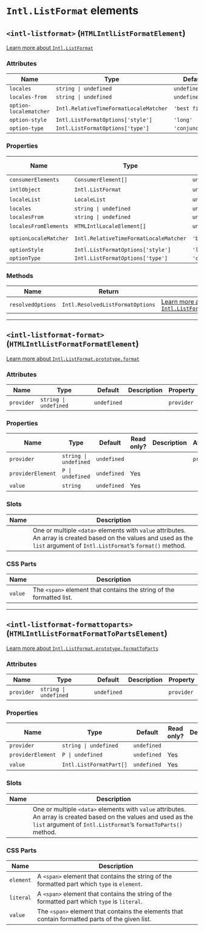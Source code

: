 # `Intl.ListFormat` elements

## `<intl-listformat>` (`HTMLIntlListFormatElement`)

[Learn more about `Intl.ListFormat`](http://developer.mozilla.org/en-US/docs/Web/JavaScript/Reference/Global_Objects/Intl/ListFormat/ListFormat)

### Attributes

| Name                   | Type                                   | Default         | Description | Property              |
| ---------------------- | -------------------------------------- | --------------- | ----------- | --------------------- |
| `locales`              | `string \| undefined`                  | `undefined`     |             | `locales`             |
| `locales-from`         | `string \| undefined`                  | `undefined`     |             | `localesFrom`         |
| `option-localematcher` | `Intl.RelativeTimeFormatLocaleMatcher` | `'best fit'`    |             | `optionLocaleMatcher` |
| `option-style`         | `Intl.ListFormatOptions['style']`      | `'long'`        |             | `optionStyle`         |
| `option-type`          | `Intl.ListFormatOptions['type']`       | `'conjunction'` |             | `optionType`          |

### Properties

| Name                  | Type                                   | Default         | Read only? | Description | Attribute              |
| --------------------- | -------------------------------------- | --------------- | ---------- | ----------- | ---------------------- |
| `consumerElements`    | `ConsumerElement[]`                    | `undefined`     | Yes        |             |                        |
| `intlObject`          | `Intl.ListFormat`                      | `undefined`     | Yes        |             |                        |
| `localeList`          | `LocaleList`                           | `undefined`     | Yes        |             |                        |
| `locales`             | `string \| undefined`                  | `undefined`     |            |             | `locales`              |
| `localesFrom`         | `string \| undefined`                  | `undefined`     |            |             | `locales-from`         |
| `localesFromElements` | `HTMLIntlLocaleElement[]`              | `undefined`     | Yes        |             |                        |
| `optionLocaleMatcher` | `Intl.RelativeTimeFormatLocaleMatcher` | `'best fit'`    |            |             | `option-localematcher` |
| `optionStyle`         | `Intl.ListFormatOptions['style']`      | `'long'`        |            |             | `option-style`         |
| `optionType`          | `Intl.ListFormatOptions['type']`       | `'conjunction'` |            |             | `option-type`          |

### Methods

| Name              | Return                           | Description                                                                                                                                                                     |
| ----------------- | -------------------------------- | ------------------------------------------------------------------------------------------------------------------------------------------------------------------------------- |
| `resolvedOptions` | `Intl.ResolvedListFormatOptions` | [Learn more about `Intl.ListFormat.prototype.resolvedOptions`](http://developer.mozilla.org/en-US/docs/Web/JavaScript/Reference/Global_Objects/Intl/ListFormat/resolvedOptions) |

***

## `<intl-listformat-format>` (`HTMLIntlListFormatFormatElement`)

[Learn more about `Intl.ListFormat.prototype.format`](http://developer.mozilla.org/en-US/docs/Web/JavaScript/Reference/Global_Objects/Intl/ListFormat/format)

### Attributes

| Name       | Type                  | Default     | Description | Property   |
| ---------- | --------------------- | ----------- | ----------- | ---------- |
| `provider` | `string \| undefined` | `undefined` |             | `provider` |

### Properties

| Name              | Type                  | Default     | Read only? | Description | Attribute  |
| ----------------- | --------------------- | ----------- | ---------- | ----------- | ---------- |
| `provider`        | `string \| undefined` | `undefined` |            |             | `provider` |
| `providerElement` | `P \| undefined`      | `undefined` | Yes        |             |            |
| `value`           | `string`              | `undefined` | Yes        |             |            |

### Slots

| Name | Description                                                                                                                                                                  |
| ---- | ---------------------------------------------------------------------------------------------------------------------------------------------------------------------------- |
|      | One or multiple `<data>` elements with `value` attributes. An array is created based on the values and used as the `list` argument of `Intl.ListFormat`’s `format()` method. |

### CSS Parts

| Name    | Description                                                          |
| ------- | -------------------------------------------------------------------- |
| `value` | The `<span>` element that contains the string of the formatted list. |

***

## `<intl-listformat-formattoparts>` (`HTMLIntlListFormatFormatToPartsElement`)

[Learn more about `Intl.ListFormat.prototype.formatToParts`](http://developer.mozilla.org/en-US/docs/Web/JavaScript/Reference/Global_Objects/Intl/ListFormat/formatToParts)

### Attributes

| Name       | Type                  | Default     | Description | Property   |
| ---------- | --------------------- | ----------- | ----------- | ---------- |
| `provider` | `string \| undefined` | `undefined` |             | `provider` |

### Properties

| Name              | Type                    | Default     | Read only? | Description | Attribute  |
| ----------------- | ----------------------- | ----------- | ---------- | ----------- | ---------- |
| `provider`        | `string \| undefined`   | `undefined` |            |             | `provider` |
| `providerElement` | `P \| undefined`        | `undefined` | Yes        |             |            |
| `value`           | `Intl.ListFormatPart[]` | `undefined` | Yes        |             |            |

### Slots

| Name | Description                                                                                                                                                                         |
| ---- | ----------------------------------------------------------------------------------------------------------------------------------------------------------------------------------- |
|      | One or multiple `<data>` elements with `value` attributes. An array is created based on the values and used as the `list` argument of `Intl.ListFormat`’s `formatToParts()` method. |

### CSS Parts

| Name      | Description                                                                                     |
| --------- | ----------------------------------------------------------------------------------------------- |
| `element` | A `<span>` element that contains the string of the formatted part which `type` is `element`.    |
| `literal` | A `<span>` element that contains the string of the formatted part which `type` is `literal`.    |
| `value`   | The `<span>` element that contains the elements that contain formatted parts of the given list. |
